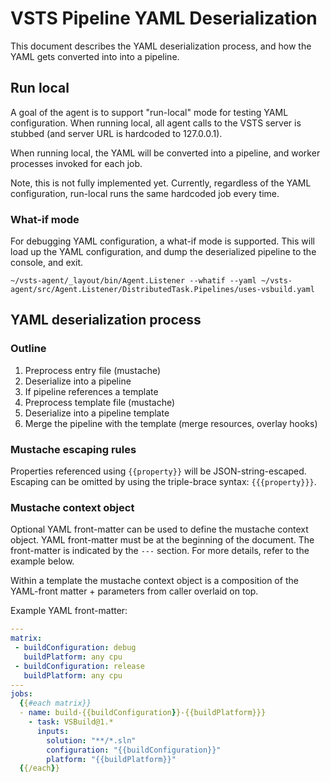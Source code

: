 # VSTS Pipeline YAML Deserialization

This document describes the YAML deserialization process, and how the YAML gets converted into into a pipeline.

## Run local

A goal of the agent is to support "run-local" mode for testing YAML configuration. When running local, all agent calls to the VSTS server is stubbed (and server URL is hardcoded to 127.0.0.1).

When running local, the YAML will be converted into a pipeline, and worker processes invoked for each job.

Note, this is not fully implemented yet. Currently, regardless of the YAML configuration, run-local runs the same hardcoded job every time.

### What-if mode

For debugging YAML configuration, a what-if mode is supported. This will load up the YAML configuration, and dump the deserialized pipeline to the console, and exit.

```
~/vsts-agent/_layout/bin/Agent.Listener --whatif --yaml ~/vsts-agent/src/Agent.Listener/DistributedTask.Pipelines/uses-vsbuild.yaml
```

## YAML deserialization process

### Outline

1. Preprocess entry file (mustache)
1. Deserialize into a pipeline
1. If pipeline references a template
 1. Preprocess template file (mustache)
 1. Deserialize into a pipeline template
 1. Merge the pipeline with the template (merge resources, overlay hooks)

### Mustache escaping rules

Properties referenced using `{{property}}` will be JSON-string-escaped. Escaping can be omitted by using the triple-brace syntax: `{{{property}}}`.

### Mustache context object

Optional YAML front-matter can be used to define the mustache context object. YAML front-matter must be at the beginning of the document. The front-matter is indicated by the `---` section. For more details, refer to the example below.

Within a template the mustache context object is a composition of the YAML-front matter + parameters from caller overlaid on top.

Example YAML front-matter:

```yaml
---
matrix:
 - buildConfiguration: debug
   buildPlatform: any cpu
 - buildConfiguration: release
   buildPlatform: any cpu
---
jobs:
  {{#each matrix}}
  - name: build-{{buildConfiguration}}-{{buildPlatform}}}
    - task: VSBuild@1.*
      inputs:
        solution: "**/*.sln"
        configuration: "{{buildConfiguration}}"
        platform: "{{buildPlatform}}"
  {{/each}}
```

